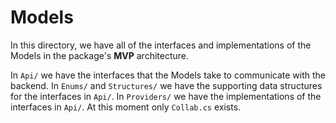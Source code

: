 # Models
In this directory, we have all of the interfaces and implementations of the Models in the package's **MVP**
architecture.

In `Api/` we have the interfaces that the Models take to communicate with the backend. In `Enums/` and `Structures/` we
have the supporting data structures for the interfaces in `Api/`. In `Providers/` we have the implementations of the
interfaces in `Api/`. At this moment only `Collab.cs` exists.
